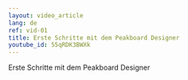 ```yaml
---
layout: video_article
lang: de
ref: vid-01
title: Erste Schritte mit dem Peakboard Designer
youtube_id: 55qRDK3BWXk
---
```


Erste Schritte mit dem Peakboard Designer

